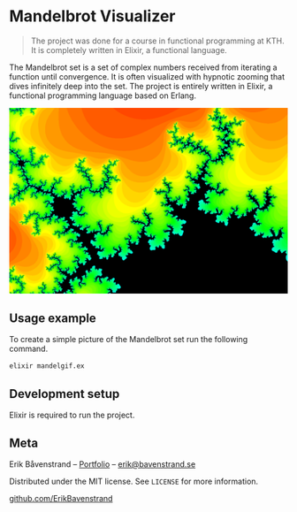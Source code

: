 # Mandelbrot Visualizer
> The project was done for a course in functional programming at KTH. It is completely written in Elixir, a functional language.

The Mandelbrot set is a set of complex numbers received from iterating a function until convergence. It is often visualized with hypnotic zooming that dives infinitely deep into the set. The project is entirely written in Elixir, a functional programming language based on Erlang. 


<p align="center">
  <img src="./images/3.png" />
</p>

## Usage example
To create a simple picture of the Mandelbrot set run the following command.

```sh
elixir mandelgif.ex
```

## Development setup

Elixir is required to run the project.


## Meta

Erik Båvenstrand – [Portfolio](https://bavenstrand.se) – erik@bavenstrand.se

Distributed under the MIT license. See ``LICENSE`` for more information.

[github.com/ErikBavenstrand](https://github.com/ErikBavenstrand)